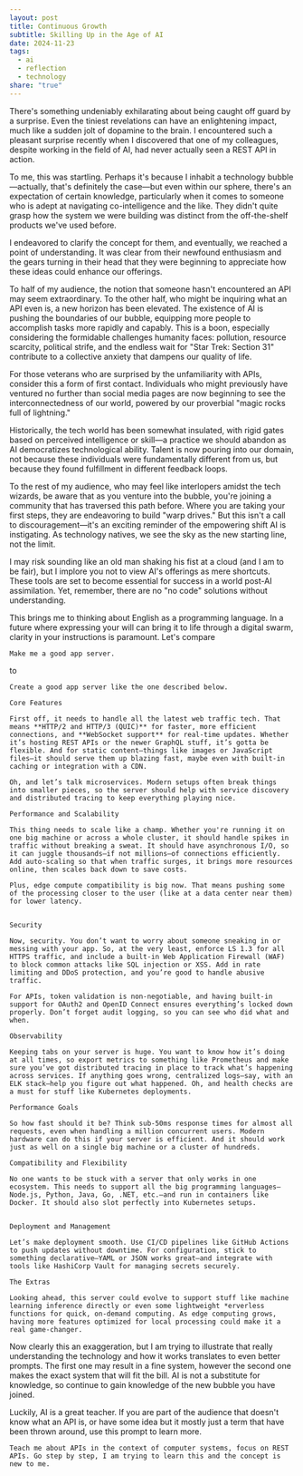 ```yaml
---
layout: post
title: Continuous Growth
subtitle: Skilling Up in the Age of AI
date: 2024-11-23
tags:
  - ai
  - reflection
  - technology
share: "true"
---
```

There's something undeniably exhilarating about being caught off guard by a surprise. Even the tiniest revelations can have an enlightening impact, much like a sudden jolt of dopamine to the brain. I encountered such a pleasant surprise recently when I discovered that one of my colleagues, despite working in the field of AI, had never actually seen a REST API in action.

To me, this was startling. Perhaps it's because I inhabit a technology bubble—actually, that's definitely the case—but even within our sphere, there's an expectation of certain knowledge, particularly when it comes to someone who is adept at navigating co-intelligence and the like. They didn't quite grasp how the system we were building was distinct from the off-the-shelf products we've used before.

I endeavored to clarify the concept for them, and eventually, we reached a point of understanding. It was clear from their newfound enthusiasm and the gears turning in their head that they were beginning to appreciate how these ideas could enhance our offerings. 

To half of my audience, the notion that someone hasn't encountered an API may seem extraordinary. To the other half, who might be inquiring what an API even is, a new horizon has been elevated. The existence of AI is pushing the boundaries of our bubble, equipping more people to accomplish tasks more rapidly and capably. This is a boon, especially considering the formidable challenges humanity faces: pollution, resource scarcity, political strife, and the endless wait for "Star Trek: Section 31" contribute to a collective anxiety that dampens our quality of life.

For those veterans who are surprised by the unfamiliarity with APIs, consider this a form of first contact. Individuals who might previously have ventured no further than social media pages are now beginning to see the interconnectedness of our world, powered by our proverbial "magic rocks full of lightning." 

Historically, the tech world has been somewhat insulated, with rigid gates based on perceived intelligence or skill—a practice we should abandon as AI democratizes technological ability. Talent is now pouring into our domain, not because these individuals were fundamentally different from us, but because they found fulfillment in different feedback loops.

To the rest of my audience, who may feel like interlopers amidst the tech wizards, be aware that as you venture into the bubble, you're joining a community that has traversed this path before. Where you are taking your first steps, they are endeavoring to build "warp drives." But this isn't a call to discouragement—it's an exciting reminder of the empowering shift AI is instigating. As technology natives, we see the sky as the new starting line, not the limit.

I may risk sounding like an old man shaking his fist at a cloud (and I am to be fair), but I implore you not to view AI's offerings as mere shortcuts. These tools are set to become essential for success in a world post-AI assimilation. Yet, remember, there are no "no code" solutions without understanding.

This brings me to thinking about English as a programming language. In a future where expressing your will can bring it to life through a digital swarm, clarity in your instructions is paramount. Let's compare

```English
Make me a good app server.
```

to

```English
Create a good app server like the one described below.

Core Features

First off, it needs to handle all the latest web traffic tech. That means **HTTP/2 and HTTP/3 (QUIC)** for faster, more efficient connections, and **WebSocket support** for real-time updates. Whether it’s hosting REST APIs or the newer GraphQL stuff, it’s gotta be flexible. And for static content—things like images or JavaScript files—it should serve them up blazing fast, maybe even with built-in caching or integration with a CDN.

Oh, and let’s talk microservices. Modern setups often break things into smaller pieces, so the server should help with service discovery and distributed tracing to keep everything playing nice.

Performance and Scalability

This thing needs to scale like a champ. Whether you're running it on one big machine or across a whole cluster, it should handle spikes in traffic without breaking a sweat. It should have asynchronous I/O, so it can juggle thousands—if not millions—of connections efficiently. Add auto-scaling so that when traffic surges, it brings more resources online, then scales back down to save costs.

Plus, edge compute compatibility is big now. That means pushing some of the processing closer to the user (like at a data center near them) for lower latency.


Security

Now, security. You don’t want to worry about someone sneaking in or messing with your app. So, at the very least, enforce LS 1.3 for all HTTPS traffic, and include a built-in Web Application Firewall (WAF) to block common attacks like SQL injection or XSS. Add in rate limiting and DDoS protection, and you’re good to handle abusive traffic.

For APIs, token validation is non-negotiable, and having built-in support for OAuth2 and OpenID Connect ensures everything’s locked down properly. Don’t forget audit logging, so you can see who did what and when.

Observability

Keeping tabs on your server is huge. You want to know how it’s doing at all times, so export metrics to something like Prometheus and make sure you’ve got distributed tracing in place to track what’s happening across services. If anything goes wrong, centralized logs—say, with an ELK stack—help you figure out what happened. Oh, and health checks are a must for stuff like Kubernetes deployments.

Performance Goals

So how fast should it be? Think sub-50ms response times for almost all requests, even when handling a million concurrent users. Modern hardware can do this if your server is efficient. And it should work just as well on a single big machine or a cluster of hundreds.

Compatibility and Flexibility

No one wants to be stuck with a server that only works in one ecosystem. This needs to support all the big programming languages—Node.js, Python, Java, Go, .NET, etc.—and run in containers like Docker. It should also slot perfectly into Kubernetes setups.


Deployment and Management

Let’s make deployment smooth. Use CI/CD pipelines like GitHub Actions to push updates without downtime. For configuration, stick to something declarative—YAML or JSON works great—and integrate with tools like HashiCorp Vault for managing secrets securely.

The Extras

Looking ahead, this server could evolve to support stuff like machine learning inference directly or even some lightweight *erverless functions for quick, on-demand computing. As edge computing grows, having more features optimized for local processing could make it a real game-changer.
```

Now clearly this an exaggeration, but I am trying to illustrate that really understanding the technology and how it works translates to even better prompts. The first one may result in a fine system, however the second one makes the exact system that will fit the bill. AI is not a substitute for knowledge, so continue to gain knowledge of the new bubble you have joined.

Luckily, AI is a great teacher. If you are part of the audience that doesn't know what an API is, or have some idea but it mostly just a term that have been thrown around, use this prompt to learn more.

```English
Teach me about APIs in the context of computer systems, focus on REST APIs. Go step by step, I am trying to learn this and the concept is new to me.
```
